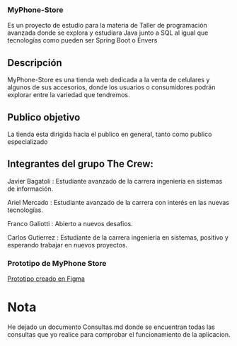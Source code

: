 ### MyPhone-Store

Es un proyecto de estudio para la materia de Taller de programación avanzada donde se explora y estudiara Java junto a SQL al igual que tecnologías como pueden ser Spring Boot o Envers

## Descripción

MyPhone-Store es una tienda web dedicada a la venta de celulares y algunos de sus accesorios, donde los usuarios o consumidores podrán explorar entre la variedad que tendremos.

## Publico objetivo

La tienda esta dirigida hacia el publico en general, tanto como publico especializado

## Integrantes del grupo The Crew:

Javier Bagatoli : Estudiante avanzado de la carrera ingeniería en sistemas de información.

Ariel Mercado : Estudiante avanzado de la carrera con interés en las nuevas tecnologías.

Franco Galiotti : Abierto a nuevos desafios.

Carlos Gutierrez : Estudiante de la carrera ingeniería en sistemas, positivo y esperando trabajar en nuevos proyectos.

### Prototipo de MyPhone Store

<a href="https://www.figma.com/proto/RDDJS4vEcXatX44gWVKo1W/MyPhone-Store?node-id=39%3A192&scaling=min-zoom&page-id=0%3A1&starting-point-node-id=2%3A3"> Prototipo creado en Figma</a>

# Nota

He dejado un documento Consultas.md donde se encuentran todas las consultas que yo realice para comprobar el funcionamiento de la aplicacion.
